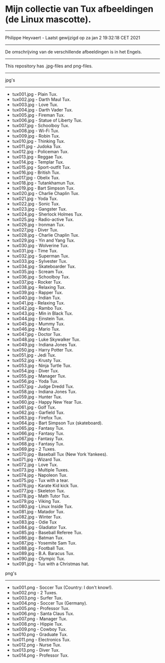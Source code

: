 # Mijn collectie van Tux afbeeldingen (de Linux mascotte).
***
Philippe Heyvaert - Laatst gewijzigd op za jan  2 19:32:18 CET 2021
***
De omschrijving van de verschillende afbeeldingen is in het Engels.
***
This repository has .jpg-files and png-files.
***

jpg's
***
- tux001.jpg - Plain Tux.
- tux002.jpg - Darth Maul Tux.
- tux003.jpg - Love Tux.
- tux004.jpg - Darth Vader Tux.
- tux005.jpg - Fireman Tux.
- tux006.jpg - Statue of Liberty Tux.
- tux007.jpg - Schoolboy Tux.
- tux008.jpg - Wi-Fi Tux.
- tux009.jpg - Robin Tux.
- tux010.jpg - Thinking Tux.
- tux011.jpg - Judoka Tux.
- tux012.jpg - Policeman Tux.
- tux013.jpg - Reggae Tux.
- tux014.jpg - Templar Tux.
- tux015.jpg - Sport-outfit Tux.
- tux016.jpg - British Tux.
- tux017.jpg - Obelix Tux.
- tux018.jpg - Tutankhamun Tux.
- tux019.jpg - Bart Simpson Tux.
- tux020.jpg - Charlie Chaplin Tux.
- tux021.jpg - Yoda Tux.
- tux022.jpg - Sonic Tux.
- tux023.jpg - Gangster Tux.
- tux024.jpg - Sherlock Holmes Tux.
- tux025.jpg - Radio-active Tux.
- tux026.jpg - Ironman Tux.
- tux027.jpg - Diver Tux.
- tux028.jpg - Charlie Chaplin Tux.
- tux029.jpg - Yin and Yang Tux.
- tux030.jpg - Wolverine Tux.
- tux031.jpg - Time Tux.
- tux032.jpg - Superman Tux.
- tux033.jpg - Sylvester Tux.
- tux034.jpg - Skateboarder Tux.
- tux035.jpg - Scream Tux.
- tux036.jpg - Schoolboy Tux.
- tux037.jpg - Rocker Tux.
- tux038.jpg - Relaxing Tux.
- tux039.jpg - Rapper Tux.
- tux040.jpg - Indian Tux.
- tux041.jpg - Relaxing Tux.
- tux042.jpg - Rambo Tux.
- tux043.jpg - Min in Black Tux.
- tux044.jpg - Einstein Tux.
- tux045.jpg - Mummy Tux.
- tux046.jpg - Mario Tux.
- tux047.jpg - Doctor Tux.
- tux048.jpg - Luke Skywalker Tux.
- tux049.jpg - Indiana Jones Tux.
- tux050.jpg - Harry Potter Tux.
- tux051.jpg - Jedi Tux.
- tux052.jpg - Krusty Tux.
- tux053.jpg - Ninja Turtle Tux.
- tux054.jpg - Diver Tux.
- tux055.jpg - Manager Tux.
- tux056.jpg - Yoda Tux.
- tux057.jpg - Judge Dredd Tux.
- tux058.jpg - Indiana Jones Tux.
- tux059.jpg - Hunter Tux.
- tux060.jpg - Happy New Year Tux.
- tux061.jpg - Golf Tux.
- tux062.jpg - Garfield Tux.
- tux063.jpg - Firefox Tux.
- tux064.jpg - Bart Simpson Tux (skateboard).
- tux065.jpg - Fantasy Tux.
- tux066.jpg - Fantasy Tux.
- tux067.jpg - Fantasy Tux.
- tux068.jpg - Fantasy Tux.
- tux069.jpg - 2 Tuxes.
- tux070.jpg - Baseball Tux (New York Yankees).
- tux071.jpg - Wizard Tux.
- tux072.jpg - Love Tux.
- tux073.jpg - Multiple Tuxes.
- tux074.jpg - Napoleon Tux.
- tux075.jpg - Tux with a tear.
- tux076.jpg - Karate Kid kick Tux.
- tux077.jpg - Skeleton Tux.
- tux078.jpg - Math Tutor Tux.
- tux079.jpg - Viking Tux.
- tuc080.jpg - Linux Inside Tux.
- tux081.jpg - Matador Tux.
- tux082.jpg - Winter Tux.
- tux083.jpg - Odie Tux
- tux084.jpg - Gladiator Tux.
- tux085.jpg - Baseball Referee Tux.
- tux086.jpg - Batman Tux.
- tux087.jpg - Yosemite Sam Tux.
- tux088.jpg - Football Tux.
- tux089.jpg - B.A. Baracus Tux.
- tux090.jpg - Olympic Tux.
- tux091.jpg - Tux with a Christmas hat.

png's
***
- tux001.png - Soccer Tux (Country: I don't know!).
- tux002.png - 2 Tuxes.
- tux003.png - Surfer Tux.
- tux004.png - Soccer Tux (Germany).
- tux005.png - Professor Tux.
- tux006.png - Santa Claus Tux.
- tux007.png - Manager Tux.
- tux008.png - Hippie Tux.
- tux009.png - Cowboy Tux.
- tux010.png - Graduate Tux.
- tux011.png - Electronics Tux.
- tux012.png - Nurse Tux.
- tux013.png - Diver Tux.
- tux014.png - Professor Tux.
